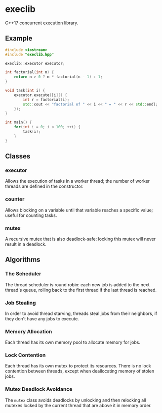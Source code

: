 # execlib

C++17 concurrent execution library.

## Example

```cpp
#include <iostream>
#include "execlib.hpp"

execlib::executor executor;

int factorial(int n) {
    return n > 0 ? n * factorial(n - 1) : 1;
}

void task(int i) {
    executor.execute([i]() {
        int r = factorial(i);
        std::cout << "factorial of " << i << " = " << r << std::endl;
    });
}

int main() {
    for(int i = 0; i < 100; ++i) {
        task(i);
    }
}
```

## Classes

### executor

Allows the execution of tasks in a worker thread; the number of worker threads are defined in the constructor.

### counter

Allows blocking on a variable until that variable reaches a specific value; useful for counting tasks.

### mutex

A recursive mutex that is also deadlock-safe: locking this mutex will never result in a deadlock.

## Algorithms

### The Scheduler

The thread scheduler is round robin: each new job is added to the next thread's queue, rolling back to the first thread if the last thread is reached.

### Job Stealing

In order to avoid thread starving, threads steal jobs from their neighbors, if they don't have any jobs to execute.

### Memory Allocation

Each thread has its own memory pool to allocate memory for jobs.

### Lock Contention

Each thread has its own mutex to protect its resources. There is no lock contention between threads, except when deallocating memory of stolen jobs.

### Mutex Deadlock Avoidance

The `mutex` class avoids deadlocks by unlocking and then relocking all mutexes locked by the current thread that are above it in memory order.
